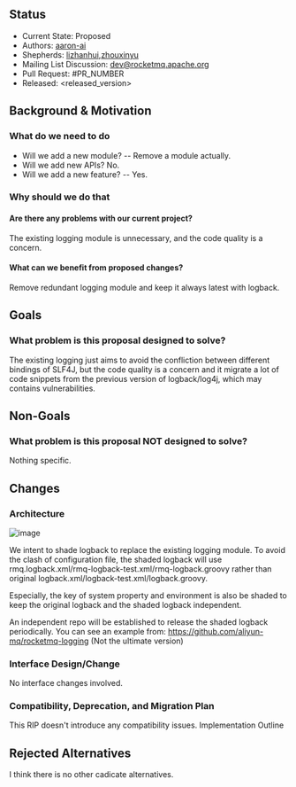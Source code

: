 ## Status
* Current State: Proposed
* Authors: [aaron-ai](https://github.com/aaron-ai)
* Shepherds: [lizhanhui](https://github.com/lizhanhui),[zhouxinyu](https://github.com/zhouxinyu)
* Mailing List Discussion: dev@rocketmq.apache.org
* Pull Request: #PR_NUMBER
* Released: <released_version>
## Background & Motivation
### What do we need to do
* Will we add a new module? -- Remove a module actually.
* Will we add new APIs? No.
* Will we add a new feature? -- Yes.
### Why should we do that
#### Are there any problems with our current project?

The existing logging module is unnecessary, and the code quality is a concern.
	
#### What can we benefit from proposed changes?

Remove redundant logging module and keep it always latest with logback.
## Goals
### What problem is this proposal designed to solve?

The existing logging just aims to avoid the confliction between different bindings of SLF4J, but the code quality is a concern and it migrate a lot of code snippets from the previous version of logback/log4j, which may contains vulnerabilities.
## Non-Goals
### What problem is this proposal NOT designed to solve?

Nothing specific.
## Changes
### Architecture

![image](https://user-images.githubusercontent.com/19537356/197122276-c3537479-82c8-4c5b-8a0c-437daa0cbb41.png)

We intent to shade logback to replace the existing logging module. To avoid the clash of configuration file, the shaded logback will use rmq.logback.xml/rmq-logback-test.xml/rmq-logback.groovy rather than original logback.xml/logback-test.xml/logback.groovy.

Especially, the key of system property and environment is also be shaded to keep the original logback and the shaded logback independent.

An independent repo will be established to release the shaded logback periodically. You can see an example from: https://github.com/aliyun-mq/rocketmq-logging (Not the ultimate version)
### Interface Design/Change

No interface changes involved.
### Compatibility, Deprecation, and Migration Plan

This RIP doesn't introduce any compatibility issues.
Implementation Outline
## Rejected Alternatives

I think there is no other cadicate alternatives.